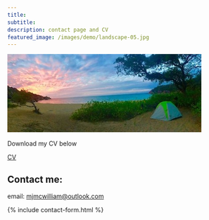 ```yaml
---
title:
subtitle:
description: contact page and CV
featured_image: /images/demo/landscape-05.jpg
---
```




![](/images/demo/landscape-05.jpg)


Download my CV below

<a href="{{site.baseurl}}/docs/CV_McWilliam.pdf" class="button button--large">CV</a>



## Contact  me:

email: [mjmcwilliam@outlook.com](mailto:mjmcwilliam@outlook.com)

{% include contact-form.html %}
